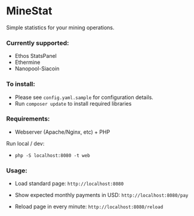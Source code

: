 # MineStat

Simple statistics for your mining operations.

### Currently supported:
 * Ethos StatsPanel
 * Ethermine
 * Nanopool-Siacoin

### To install:
* Please see `config.yaml.sample` for configuration details.
* Run `composer update` to install required libraries

### Requirements:
* Webserver (Apache/Nginx, etc) + PHP

Run local / dev:
* `php -S localhost:8080 -t web`

### Usage:

* Load standard page:
`http://localhost:8080`

* Show expected monthly payments in USD:
`http://localhost:8080/pay`

* Reload page in every minute:
`http://localhost:8080/reload`
 